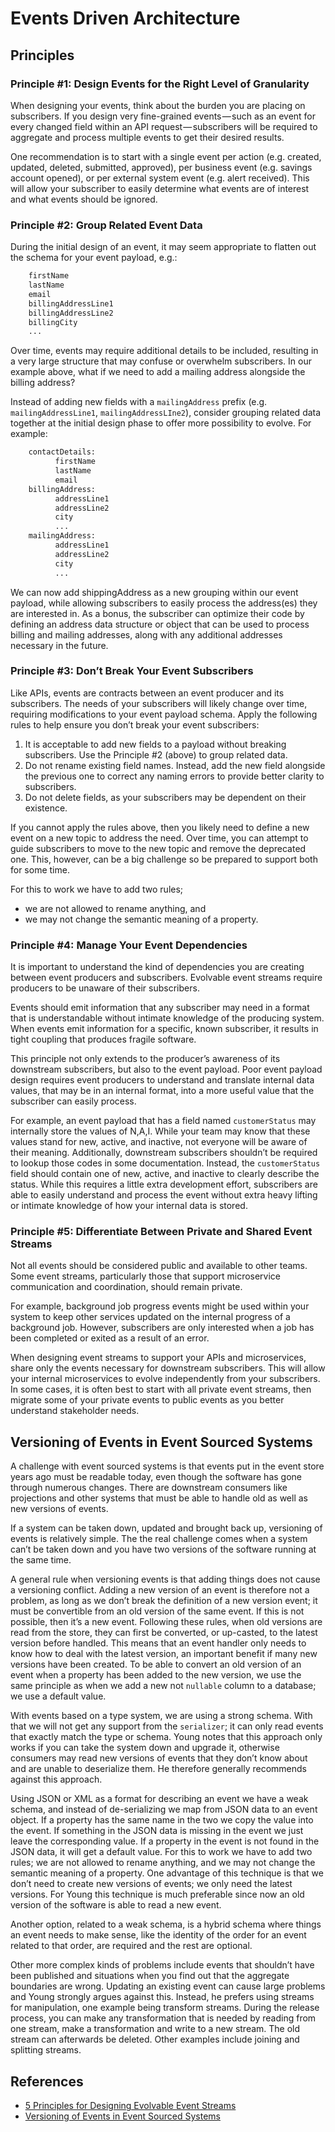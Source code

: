 # Events Driven Architecture

## Principles

### Principle #1: Design Events for the Right Level of Granularity

When designing your events, think about the burden you are placing on subscribers. If you design very fine-grained events — such as an event for every changed field within an API request — subscribers will be required to aggregate and process multiple events to get their desired results.

One recommendation is to start with a single event per action (e.g. created, updated, deleted, submitted, approved), per business event (e.g. savings account opened), or per external system event (e.g. alert received). This will allow your subscriber to easily determine what events are of interest and what events should be ignored.

### Principle #2: Group Related Event Data

During the initial design of an event, it may seem appropriate to flatten out the schema for your event payload, e.g.:

```txt
    firstName
    lastName
    email
    billingAddressLine1
    billingAddressLine2
    billingCity
    ...
```

Over time, events may require additional details to be included, resulting in a very large structure that may confuse or overwhelm subscribers. In our example above, what if we need to add a mailing address alongside the billing address?

Instead of adding new fields with a `mailingAddress` prefix (e.g. `mailingAddressLine1`, `mailingAddressLIne2`), consider grouping related data together at the initial design phase to offer more possibility to evolve. For example:

```txt
    contactDetails:
          firstName
          lastName
          email
    billingAddress:
          addressLine1
          addressLine2
          city
          ...
    mailingAddress:
          addressLine1
          addressLine2
          city
          ...
```

We can now add shippingAddress as a new grouping within our event payload, while allowing subscribers to easily process the address(es) they are interested in. As a bonus, the subscriber can optimize their code by defining an address data structure or object that can be used to process billing and mailing addresses, along with any additional addresses necessary in the future.

### Principle #3: Don’t Break Your Event Subscribers

Like APIs, events are contracts between an event producer and its subscribers. The needs of your subscribers will likely change over time, requiring modifications to your event payload schema. Apply the following rules to help ensure you don’t break your event subscribers:

1. It is acceptable to add new fields to a payload without breaking subscribers. Use the Principle #2 (above) to group related data.
1. Do not rename existing field names. Instead, add the new field alongside the previous one to correct any naming errors to provide better clarity to subscribers.
1. Do not delete fields, as your subscribers may be dependent on their existence.

If you cannot apply the rules above, then you likely need to define a new event on a new topic to address the need. Over time, you can attempt to guide subscribers to move to the new topic and remove the deprecated one. This, however, can be a big challenge so be prepared to support both for some time.

For this to work we have to add two rules;

- we are not allowed to rename anything, and
- we may not change the semantic meaning of a property.

### Principle #4: Manage Your Event Dependencies

It is important to understand the kind of dependencies you are creating between event producers and subscribers. Evolvable event streams require producers to be unaware of their subscribers.

Events should emit information that any subscriber may need in a format that is understandable without intimate knowledge of the producing system. When events emit information for a specific, known subscriber, it results in tight coupling that produces fragile software.

This principle not only extends to the producer’s awareness of its downstream subscribers, but also to the event payload. Poor event payload design requires event producers to understand and translate internal data values, that may be in an internal format, into a more useful value that the subscriber can easily process.

For example, an event payload that has a field named `customerStatus` may internally store the values of N,A,I. While your team may know that these values stand for new, active, and inactive, not everyone will be aware of their meaning. Additionally, downstream subscribers shouldn’t be required to lookup those codes in some documentation. Instead, the `customerStatus` field should contain one of new, active, and inactive to clearly describe the status. While this requires a little extra development effort, subscribers are able to easily understand and process the event without extra heavy lifting or intimate knowledge of how your internal data is stored.

### Principle #5: Differentiate Between Private and Shared Event Streams

Not all events should be considered public and available to other teams. Some event streams, particularly those that support microservice communication and coordination, should remain private.

For example, background job progress events might be used within your system to keep other services updated on the internal progress of a background job. However, subscribers are only interested when a job has been completed or exited as a result of an error.

When designing event streams to support your APIs and microservices, share only the events necessary for downstream subscribers. This will allow your internal microservices to evolve independently from your subscribers. In some cases, it is often best to start with all private event streams, then migrate some of your private events to public events as you better understand stakeholder needs.

## Versioning of Events in Event Sourced Systems

A challenge with event sourced systems is that events put in the event store years ago must be readable today, even though the software has gone through numerous changes. There are downstream consumers like projections and other systems that must be able to handle old as well as new versions of events.

If a system can be taken down, updated and brought back up, versioning of events is relatively simple. The the real challenge comes when a system can’t be taken down and you have two versions of the software running at the same time.

A general rule when versioning events is that adding things does not cause a versioning conflict. Adding a new version of an event is therefore not a problem, as long as we don’t break the definition of a new version event; it must be convertible from an old version of the same event. If this is not possible, then it’s a new event. Following these rules, when old versions are read from the store, they can first be converted, or up-casted, to the latest version before handled. This means that an event handler only needs to know how to deal with the latest version, an important benefit if many new versions have been created. To be able to convert an old version of an event when a property has been added to the new version, we use the same principle as when we add a new not `nullable` column to a database; we use a default value.

With events based on a type system, we are using a strong schema. With that we will not get any support from the `serializer`; it can only read events that exactly match the type or schema. Young notes that this approach only works if you can take the system down and upgrade it, otherwise consumers may read new versions of events that they don’t know about and are unable to deserialize them. He therefore generally recommends against this approach.

Using JSON or XML as a format for describing an event we have a weak schema, and instead of de-serializing we map from JSON data to an event object. If a property has the same name in the two we copy the value into the event. If something in the JSON data is missing in the event we just leave the corresponding value. If a property in the event is not found in the JSON data, it will get a default value. For this to work we have to add two rules; we are not allowed to rename anything, and we may not change the semantic meaning of a property. One advantage of this technique is that we don’t need to create new versions of events; we only need the latest versions. For Young this technique is much preferable since now an old version of the software is able to read a new event.

Another option, related to a weak schema, is a hybrid schema where things an event needs to make sense, like the identity of the order for an event related to that order, are required and the rest are optional.

Other more complex kinds of problems include events that shouldn’t have been published and situations when you find out that the aggregate boundaries are wrong. Updating an existing event can cause large problems and Young strongly argues against this. Instead, he prefers using streams for manipulation, one example being transform streams. During the release process, you can make any transformation that is needed by reading from one stream, make a transformation and write to a new stream. The old stream can afterwards be deleted. Other examples include joining and splitting streams.

## References

- [5 Principles for Designing Evolvable Event Streams](https://medium.com/capital-one-tech/5-principles-for-designing-evolvable-event-streams-f32e90dcbb79)
- [Versioning of Events in Event Sourced Systems](https://www.infoq.com/news/2017/07/versioning-event-sourcing)
